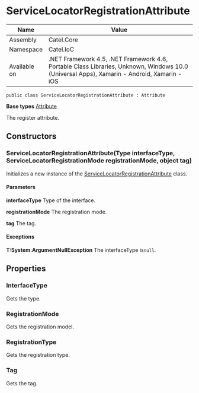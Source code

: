 

# ServiceLocatorRegistrationAttribute

Name|Value
---|---
Assembly|Catel.Core
Namespace|Catel.IoC
Available on|.NET Framework 4.5, .NET Framework 4.6, Portable Class Libraries, Unknown, Windows 10.0 (Universal Apps), Xamarin - Android, Xamarin - iOS

```
public class ServiceLocatorRegistrationAttribute : Attribute
```

**Base types**
[Attribute]()


The register attribute.



## Constructors

### ServiceLocatorRegistrationAttribute(Type interfaceType, ServiceLocatorRegistrationMode registrationMode, object tag)

Initializes a new instance of the [ServiceLocatorRegistrationAttribute](#) class.

#### Parameters

**interfaceType**
Type of the interface.

**registrationMode**
The registration mode.

**tag**
The tag.

#### Exceptions

**T:System.ArgumentNullException**
The interfaceType is`null`.



## Properties

### InterfaceType

Gets the type.



### RegistrationMode

Gets the registration model.



### RegistrationType

Gets the registration type.



### Tag

Gets the tag.



